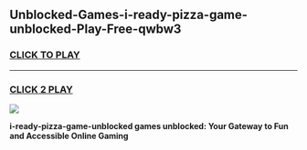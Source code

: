 
## Unblocked-Games-i-ready-pizza-game-unblocked-Play-Free-qwbw3
<h3>
<a href="https://premium76.site?title=i-ready-pizza-game-unblocked&ref=18A1">CLICK TO PLAY</a></h3>
<hr>

<h3>
<a href="https://premium76.site?title=i-ready-pizza-game-unblocked&ref=18A1">CLICK 2 PLAY</a>
  
</h3>

<a href="https://premium76.site?title=i-ready-pizza-game-unblocked&ref=18A1"><img src="https://clearcache.store/games.png"></a>


**i-ready-pizza-game-unblocked games unblocked: Your Gateway to Fun and Accessible Online Gaming**
